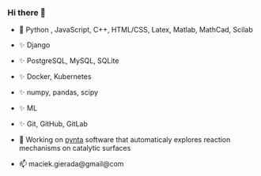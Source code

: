 ### Hi there 👋

- 🐍 Python , JavaScript, C++, HTML/CSS, Latex, Matlab, MathCad, Scilab
- ✨ Django
- ✨ PostgreSQL, MySQL, SQLite
- ✨ Docker, Kubernetes
- ✨ numpy, pandas, scipy
- ✨ ML
- ✨ Git, GitHub, GitLab

- 🔭 Working on [pynta](https://github.com/zadorlab/pynta) software that automaticaly explores reaction mechanisms on catalytic surfaces

- 📫 maciek.gierada@gmail@com

<!--
**mgierada/mgierada** is a ✨ _special_ ✨ repository because its `README.md` (this file) appears on your GitHub profile.
- ⚡ Fun fact: ...

-->

